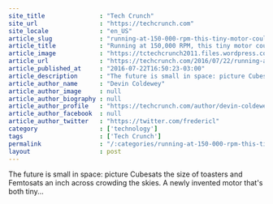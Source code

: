 ```yaml
---
site_title               : "Tech Crunch"
site_url                 : "https://techcrunch.com"
site_locale              : "en_US"
article_slug             : "running-at-150-000-rpm-this-tiny-motor-could-help-satellites-keep-on-course"
article_title            : "Running at 150,000 RPM, this tiny motor could help satellites keep on course"
article_image            : "https://tctechcrunch2011.files.wordpress.com/2016/04/femtosat-6.jpg?w=764&h=400&crop=1"
article_url              : "https://techcrunch.com/2016/07/22/running-at-150000-rpm-this-tiny-motor-could-help-satellites-keep-on-course/"
article_published_at     : "2016-07-22T16:50:23-03:00"
article_description      : "The future is small in space: picture Cubesats the size of toasters and Femtosats an inch across crowding the skies. A newly invented motor that's both tiny..."
article_author_name      : "Devin Coldewey"
article_author_image     : null
article_author_biography : null
article_author_profile   : "https://techcrunch.com/author/devin-coldewey/"
article_author_facebook  : null
article_author_twitter   : "https://twitter.com/fredericl"
category                 : ['technology']
tags                     : ['Tech Crunch']
permalink                : "/:categories/running-at-150-000-rpm-this-tiny-motor-could-help-satellites-keep-on-course/"
layout                   : post
---
```


The future is small in space: picture Cubesats the size of toasters and Femtosats an inch across crowding the skies. A newly invented motor that's both tiny...
